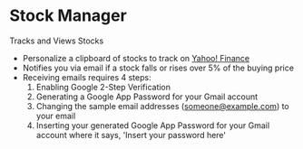 # Stock Manager
 Tracks and Views Stocks

* Personalize a clipboard of stocks to track on [Yahoo! Finance](https://finance.yahoo.com/)
* Notifies you via email if a stock falls or rises over 5% of the buying price
* Receiving emails requires 4 steps:
  1. Enabling Google 2-Step Verification
  2. Generating a Google App Password for your Gmail account
  3. Changing the sample email addresses (someone@example.com) to your email
  4. Inserting your generated Google App Password for your Gmail account where it says, 'Insert your password here'
  

